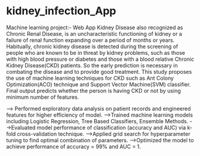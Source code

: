# kidney_infection_App
Machine learning project:- Web App 
Kidney Disease also recognized as Chronic Renal Disease, is an uncharacteristic functioning of kidney or a failure of renal function expanding over a period of months or years. Habitually, chronic kidney disease is detected during the screening of people who are known to be in threat by kidney problems, such as those with high blood pressure or diabetes and those with a blood relative Chronic Kidney Disease(CKD) patients. So the early prediction is necessary in combating the disease and to provide good treatment. This study proposes the use of machine learning techniques for CKD such as Ant Colony Optimization(ACO) technique and Support Vector Machine(SVM) classifier. Final output predicts whether the person is having CKD or not by using minimum number of features.

--> Performed exploratory data analysis on patient records and engineered features for higher efficiency of model.
-->Trained machine learning models including Logistic Regression, Tree Based Classifiers, Ensemble Methods.
-->Evaluated model performance of classification (accuracy and AUC) via k-fold cross-validation technique.
-->Applied grid search for hyperparameter tuning to find optimal combination of parameters.
-->Optimized the model to achieve performance of accuracy = 99% and AUC = 1.
